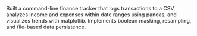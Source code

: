 Built a command-line finance tracker that logs transactions to a CSV, analyzes income and expenses within date ranges using pandas, and visualizes trends with matplotlib. Implements boolean masking, resampling, and file-based data persistence.

